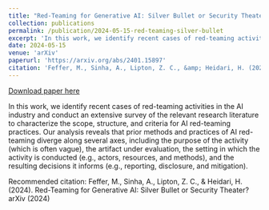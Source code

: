 ```yaml
---
title: "Red-Teaming for Generative AI: Silver Bullet or Security Theater?"
collection: publications
permalink: /publication/2024-05-15-red-teaming-silver-bullet
excerpt: 'In this work, we identify recent cases of red-teaming activities in the AI industry and conduct an extensive survey of the relevant research literature to characterize the scope, structure, and criteria for AI red-teaming practices. Our analysis reveals that prior methods and practices of AI red-teaming diverge along several axes, including the purpose of the activity (which is often vague), the artifact under evaluation, the setting in which the activity is conducted (e.g., actors, resources, and methods), and the resulting decisions it informs (e.g., reporting, disclosure, and mitigation).'
date: 2024-05-15
venue: 'arXiv'
paperurl: 'https://arxiv.org/abs/2401.15897'
citation: 'Feffer, M., Sinha, A., Lipton, Z. C., &amp; Heidari, H. (2024). Red-Teaming for Generative AI: Silver Bullet or Security Theater? arXiv (2024)'
---
```


<a href='https://arxiv.org/abs/2401.15897'>Download paper here</a>

In this work, we identify recent cases of red-teaming activities in the AI industry and conduct an extensive survey of the relevant research literature to characterize the scope, structure, and criteria for AI red-teaming practices. Our analysis reveals that prior methods and practices of AI red-teaming diverge along several axes, including the purpose of the activity (which is often vague), the artifact under evaluation, the setting in which the activity is conducted (e.g., actors, resources, and methods), and the resulting decisions it informs (e.g., reporting, disclosure, and mitigation).

Recommended citation: Feffer, M., Sinha, A., Lipton, Z. C., & Heidari, H. (2024). Red-Teaming for Generative AI: Silver Bullet or Security Theater? arXiv (2024)